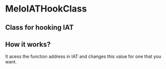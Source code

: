 # MeloIATHookClass
## Class for hooking IAT

## How it works?
It acess the function address in IAT and changes this value for one that you want.

